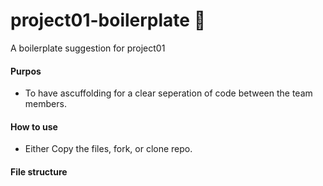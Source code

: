 # project01-boilerplate 🚀
A boilerplate suggestion for project01

#### Purpos
- To have ascuffolding for a clear seperation of code between the team members.

#### How to use
- Either Copy the files, fork, or clone repo.

#### File structure
